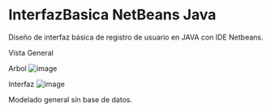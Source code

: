 # InterfazBasica NetBeans Java
Diseño de interfaz básica de registro de usuario en JAVA con IDE Netbeans.

Vista General

Arbol
![image](https://user-images.githubusercontent.com/103347375/164874873-c3052dd9-08fc-4416-b626-28dc023a2e58.png)

Interfaz
![image](https://user-images.githubusercontent.com/103347375/164874901-b07ea49f-0a57-490a-85ce-677e90499794.png)

Modelado general sin base de datos.
